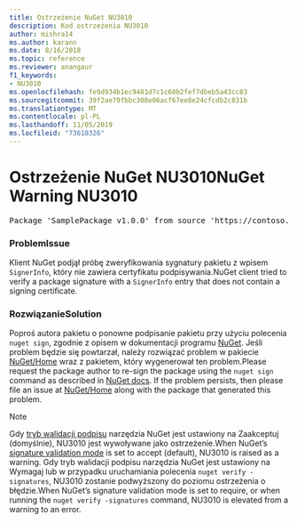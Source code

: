 ```yaml
---
title: Ostrzeżenie NuGet NU3010
description: Kod ostrzeżenia NU3010
author: mishra14
ms.author: karann
ms.date: 8/16/2018
ms.topic: reference
ms.reviewer: anangaur
f1_keywords:
- NU3010
ms.openlocfilehash: fe9d934b1ec9481d7c1c68b2fef7dbeb5a43cc83
ms.sourcegitcommit: 39f2ae79fbbc308e06acf67ee8e24cfcdb2c831b
ms.translationtype: MT
ms.contentlocale: pl-PL
ms.lasthandoff: 11/05/2019
ms.locfileid: "73610326"
---
```

# <a name="nuget-warning-nu3010"></a><span data-ttu-id="90f74-103">Ostrzeżenie NuGet NU3010</span><span class="sxs-lookup"><span data-stu-id="90f74-103">NuGet Warning NU3010</span></span>

<pre>Package 'SamplePackage v1.0.0' from source 'https://contoso.com/index.json': The primary signature does not have a signing certificate.</pre>

### <a name="issue"></a><span data-ttu-id="90f74-104">Problem</span><span class="sxs-lookup"><span data-stu-id="90f74-104">Issue</span></span>

<span data-ttu-id="90f74-105">Klient NuGet podjął próbę zweryfikowania sygnatury pakietu z wpisem `SignerInfo`, który nie zawiera certyfikatu podpisywania.</span><span class="sxs-lookup"><span data-stu-id="90f74-105">NuGet client tried to verify a package signature with a `SignerInfo` entry that does not contain a signing certificate.</span></span>


### <a name="solution"></a><span data-ttu-id="90f74-106">Rozwiązanie</span><span class="sxs-lookup"><span data-stu-id="90f74-106">Solution</span></span>

<span data-ttu-id="90f74-107">Poproś autora pakietu o ponowne podpisanie pakietu przy użyciu polecenia `nuget sign`, zgodnie z opisem w dokumentacji programu [NuGet](https://docs.microsoft.com/nuget/create-packages/sign-a-package). Jeśli problem będzie się powtarzał, należy rozwiązać problem w pakiecie [NuGet/Home](https://github.com/NuGet/Home/issues) wraz z pakietem, który wygenerował ten problem.</span><span class="sxs-lookup"><span data-stu-id="90f74-107">Please request the package author to re-sign the package using the `nuget sign` command as described in [NuGet docs](https://docs.microsoft.com/nuget/create-packages/sign-a-package). If the problem persists, then please file an issue at [NuGet/Home](https://github.com/NuGet/Home/issues) along with the package that generated this problem.</span></span>


> [!Note]
> <span data-ttu-id="90f74-108">Gdy [tryb walidacji podpisu](https://docs.microsoft.com/nuget/consume-packages/installing-signed-packages#configure-package-signature-requirements) narzędzia NuGet jest ustawiony na Zaakceptuj (domyślnie), NU3010 jest wywoływane jako ostrzeżenie.</span><span class="sxs-lookup"><span data-stu-id="90f74-108">When NuGet’s [signature validation mode](https://docs.microsoft.com/nuget/consume-packages/installing-signed-packages#configure-package-signature-requirements) is set to accept (default), NU3010 is raised as a warning.</span></span> <span data-ttu-id="90f74-109">Gdy tryb walidacji podpisu narzędzia NuGet jest ustawiony na Wymagaj lub w przypadku uruchamiania polecenia `nuget verify -signatures`, NU3010 zostanie podwyższony do poziomu ostrzeżenia o błędzie.</span><span class="sxs-lookup"><span data-stu-id="90f74-109">When NuGet’s signature validation mode is set to require, or when running the `nuget verify -signatures` command, NU3010 is elevated from a warning to an error.</span></span> 
